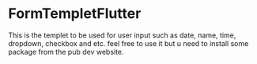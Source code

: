 # FormTempletFlutter
This is the templet to be used for user input such as date, name, time, dropdown, checkbox and etc. feel free to use it but u need to install some package from the pub dev website.
